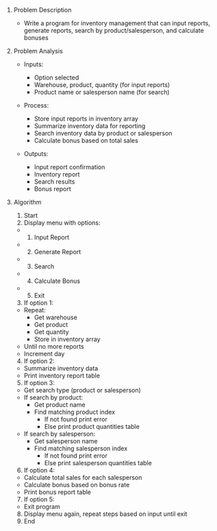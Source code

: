 1. Problem Description

   - Write a program for inventory management that can input reports, generate reports, search by product/salesperson, and calculate bonuses
   
2. Problem Analysis

   - Inputs:
      - Option selected
      - Warehouse, product, quantity (for input reports)
      - Product name or salesperson name (for search)
      
   - Process:
      - Store input reports in inventory array
      - Summarize inventory data for reporting
      - Search inventory data by product or salesperson
      - Calculate bonus based on total sales
      
   - Outputs:  
      - Input report confirmation
      - Inventory report
      - Search results
      - Bonus report
      
3. Algorithm   

    1. Start
    2. Display menu with options:
     - 1. Input Report
     - 2. Generate Report  
     - 3. Search
     - 4. Calculate Bonus
     - 5. Exit  
    3. If option 1: 
     - Repeat:
       - Get warehouse
       - Get product  
       - Get quantity
       - Store in inventory array
     - Until no more reports
     - Increment day  
     4. If option 2:
     - Summarize inventory data
     - Print inventory report table   
    5. If option 3: 
     - Get search type (product or salesperson)
     - If search by product:
       - Get product name
       - Find matching product index
         - If not found print error
         - Else print product quantities table
     - If search by salesperson:
       - Get salesperson name
       - Find matching salesperson index
         - If not found print error
         - Else print salesperson quantities table    
    6. If option 4:
     - Calculate total sales for each salesperson
     - Calculate bonus based on bonus rate
     - Print bonus report table
    7. If option 5:
     - Exit program
    8. Display menu again, repeat steps based on input until exit
    9. End